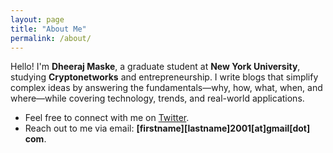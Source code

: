 ```yaml
---
layout: page
title: "About Me"
permalink: /about/
---
```




Hello! I'm **Dheeraj Maske**, a graduate student at **New York University**, studying **Cryptonetworks** and entrepreneurship. 
I write blogs that simplify complex ideas by answering the fundamentals—why, how, what, when, and where—while covering technology, trends, and real-world applications.

- Feel free to connect with me on [Twitter](https://x.com/Dheeraj_maske).
- Reach out to me via email: **[firstname][lastname]2001[at]gmail[dot] com**.
